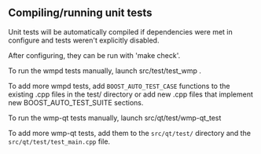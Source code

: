 Compiling/running unit tests
------------------------------------

Unit tests will be automatically compiled if dependencies were met in configure
and tests weren't explicitly disabled.

After configuring, they can be run with 'make check'.

To run the wmpd tests manually, launch src/test/test_wmp .

To add more wmpd tests, add `BOOST_AUTO_TEST_CASE` functions to the existing
.cpp files in the test/ directory or add new .cpp files that
implement new BOOST_AUTO_TEST_SUITE sections.

To run the wmp-qt tests manually, launch src/qt/test/wmp-qt_test

To add more wmp-qt tests, add them to the `src/qt/test/` directory and
the `src/qt/test/test_main.cpp` file.
